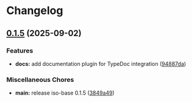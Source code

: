 # Changelog

## [0.1.5](https://github.com/hugomrdias/iso-repo/compare/docs-v0.0.1...docs-v0.1.5) (2025-09-02)


### Features

* **docs:** add documentation plugin for TypeDoc integration ([94887da](https://github.com/hugomrdias/iso-repo/commit/94887da99c9e5ce7e1dadfef749aaa6c7fd390cf))


### Miscellaneous Chores

* **main:** release iso-base 0.1.5 ([3849a49](https://github.com/hugomrdias/iso-repo/commit/3849a49eb867fbdaf3ed95173144b448d4a42f4c))
